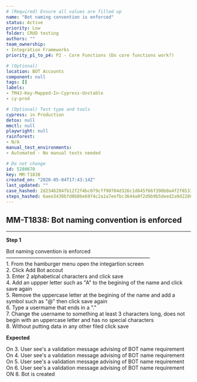 ```yaml
---
# (Required) Ensure all values are filled up
name: "Bot naming convention is enforced"
status: Active
priority: Low
folder: CRUD testing
authors: ""
team_ownership: 
- Integration Frameworks
priority_p1_to_p4: P2 - Core Functions (Do core functions work?)

# (Optional)
location: BOT Accounts
component: null
tags: []
labels: 
- TM4J-Key-Mapped-In-Cypress-Unstable
- cy-prod

# (Optional) Test type and tools
cypress: in Production
detox: null
mmctl: null
playwright: null
rainforest: 
- N/A
manual_test_environments: 
- Automated - No manual tests needed

# Do not change
id: 5280670
key: MM-T1838
created_on: "2020-05-04T17:43:14Z"
last_updated: ""
case_hashed: 2d2346204fb12f2f4bc079cff90704d326c1d645f66f390b0a4f2f8533a8c14b32a45f03559428ba8d49fb49c20f8a3b
steps_hashed: 6aee3430bfd0b86e6974c2a1a7eefbc3644a0f2d9b9b5deed2a9d2208987ae22300e61806b9e5b8ddfd29d5bb9cc72f6
---
```


<!-- (Auto-generated) Based on frontmatter's "key" and "name" -->

## MM-T1838: Bot naming convention is enforced

---

**Step 1**

Bot naming convention is enforced\
————————————————————————————\
1\. From the hamburger menu open the integartion screen\
2\. Click Add Bot accout\
3\. Enter 2 alphabetical characters and click save\
4\. Add an uppper letter such as "A" to the begining of the name and click save again\
5\. Remove the uppercase letter at the begining of the name and add a symbol such as "@" then click save again\
6\. Type a usermame that ends in a "."\
7\. Change the username to something at least 3 characters long, does not begin with an uppercase letter and has no special characters\
8\. Without putting data in any other filed click save

**Expected**

On 3. User see's a validation message advising of BOT name requirement\
On 4. User see's a validation message advising of BOT name requirement\
On 5. User see's a validation message advising of BOT name requirement\
On 6. User see's a validation message advising of BOT name requirement\
ON 8. Bot is created
